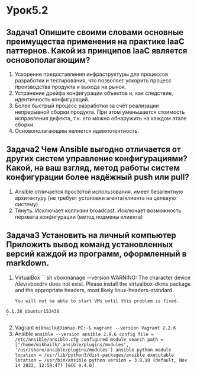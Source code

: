 # Урок5.2
## Задача1 Опишите своими словами основные преимущества применения на практике IaaC паттернов. Какой из принципов IaaC является основополагающим?
   1.	Ускорение предоставления инфраструктуры для процессов разработки и тестирования, что позволяет ускорить процесс производства продукта и выхода на рынок.
   2.	Устранение дрейфа конфигурации объектов и, как следствие, идентичность конфигураций.
   3.   Более быстрый процесс разработки за счёт реализации непрерывной сборки продукта. При этом уменьшается стоимость исправления дефекта, т.к. его можно обнаружить на каждом этапе сборки.
   4.	Основополагающим является идемпотентность.

## Задача2 Чем Ansible выгодно отличается от других систем управление конфигурациями? Какой, на ваш взгляд, метод работы систем конфигурации более надёжный push или pull?
   1.	Ansible отличается простотой использования, имеет безагентную архитектуру (не требует установки агента/клиента на целевую систему)
   2.	Тянуть. Исключает коллизии broadcast. Исключает возможность перхвата конфигурации (метод подмены клиента)
## Задача3 Установить на личный компьютер Приложить вывод команд установленных версий каждой из программ, оформленный в markdown.
   1.  VirtualBox
	```sh 
        vboxmanage --version
	WARNING: The character device /dev/vboxdrv does not exist.
        	 Please install the virtualbox-dkms package and the appropriate
         	headers, most likely linux-headers-standard.

  	       You will not be able to start VMs until this problem is fixed.
	6.1.38_Ubuntur153438
	`
   2.  Vagrant
	`
	mikhailk@Jinhae-PC:~$ vagrant --version
	Vagrant 2.2.6
	`
   3.  Ansible
	`
	ansible --version
	ansible 2.9.6
	  config file = /etc/ansible/ansible.cfg
	  configured module search path = ['/home/mikhailk/.ansible/plugins/modules', '/usr/share/ansible/plugins/modules']
	  ansible python module location = /usr/lib/python3/dist-packages/ansible
	  executable location = /usr/bin/ansible
	  python version = 3.8.10 (default, Nov 14 2022, 12:59:47) [GCC 9.4.0]
	`
